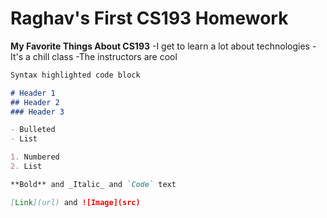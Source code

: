 # Raghav's First CS193 Homework

**My Favorite Things About CS193**
-I get to learn a lot about technologies
-It's a chill class
-The instructors are cool
```markdown
Syntax highlighted code block

# Header 1
## Header 2
### Header 3

- Bulleted
- List

1. Numbered
2. List

**Bold** and _Italic_ and `Code` text

[Link](url) and ![Image](src)
```
